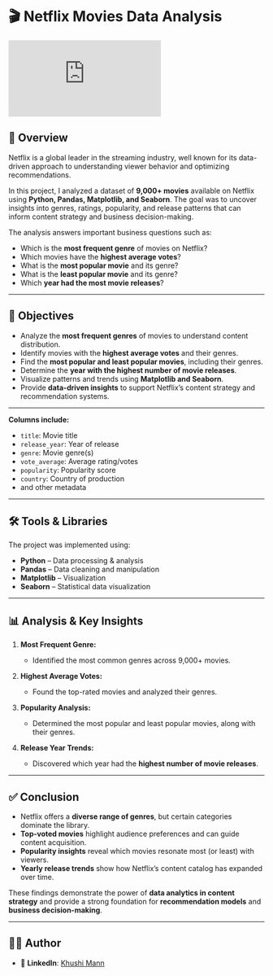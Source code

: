 # 🎬 Netflix Movies Data Analysis  

![]( https://github.com/khushimann2702-gif/Netflix-Movies-Data-Analysis-Project/edit/main/README.md) 

## 📌 Overview  

Netflix is a global leader in the streaming industry, well known for its data-driven approach to understanding viewer behavior and optimizing recommendations.  

In this project, I analyzed a dataset of **9,000+ movies** available on Netflix using **Python, Pandas, Matplotlib, and Seaborn**. The goal was to uncover insights into genres, ratings, popularity, and release patterns that can inform content strategy and business decision-making.  

The analysis answers important business questions such as:  
- Which is the **most frequent genre** of movies on Netflix?  
- Which movies have the **highest average votes**?  
- What is the **most popular movie** and its genre?  
- What is the **least popular movie** and its genre?  
- Which **year had the most movie releases**?  

---

## 🎯 Objectives  

- Analyze the **most frequent genres** of movies to understand content distribution.  
- Identify movies with the **highest average votes** and their genres.  
- Find the **most popular and least popular movies**, including their genres.  
- Determine the **year with the highest number of movie releases**.  
- Visualize patterns and trends using **Matplotlib and Seaborn**.  
- Provide **data-driven insights** to support Netflix’s content strategy and recommendation systems.  

---
**Columns include:**  
- `title`: Movie title  
- `release_year`: Year of release  
- `genre`: Movie genre(s)  
- `vote_average`: Average rating/votes  
- `popularity`: Popularity score  
- `country`: Country of production  
- and other metadata  

---

## 🛠️ Tools & Libraries  

The project was implemented using:  
- **Python** – Data processing & analysis  
- **Pandas** – Data cleaning and manipulation  
- **Matplotlib** – Visualization  
- **Seaborn** – Statistical data visualization  

---

## 📊 Analysis & Key Insights  

1. **Most Frequent Genre:**  
   - Identified the most common genres across 9,000+ movies.  

2. **Highest Average Votes:**  
   - Found the top-rated movies and analyzed their genres.  

3. **Popularity Analysis:**  
   - Determined the most popular and least popular movies, along with their genres.  

4. **Release Year Trends:**  
   - Discovered which year had the **highest number of movie releases**.  

---

## ✅ Conclusion  

- Netflix offers a **diverse range of genres**, but certain categories dominate the library.  
- **Top-voted movies** highlight audience preferences and can guide content acquisition.  
- **Popularity insights** reveal which movies resonate most (or least) with viewers.  
- **Yearly release trends** show how Netflix’s content catalog has expanded over time.  

These findings demonstrate the power of **data analytics in content strategy** and provide a strong foundation for **recommendation models** and **business decision-making**.  

---

## 👨‍💻 Author  
- 💼 **LinkedIn**: [Khushi Mann](https://www.linkedin.com/in/khushi-mann-2ba95a363/overlay/contact-info/)  
  
